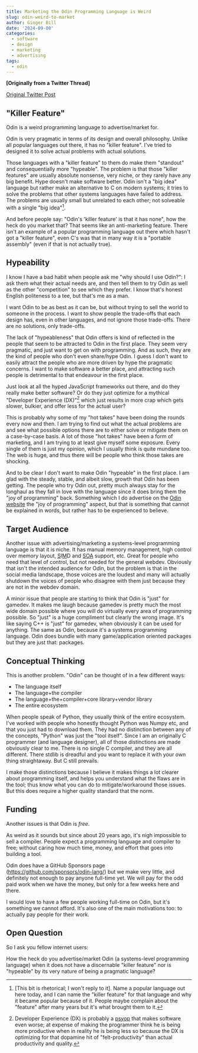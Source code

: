 ```yaml
---
title: Marketing the Odin Programming Language is Weird
slug: odin-weird-to-market
author: Ginger Bill
date: '2024-09-08'
categories:
  - software
  - design
  - marketing
  - advertising
tags:
  - odin
---
```


**[Originally from a Twitter Thread]**

[Original Twitter Post](https://x.com/TheGingerBill/status/1832797478728433873)

## "Killer Feature"

Odin is a weird programming language to advertise/market for.

Odin is very pragmatic in terms of its design and overall philosophy. Unlike all popular languages out there, it has no "killer feature". I've tried to designed it to solve actual problems with actual solutions.

Those languages with a "killer feature" to them do make them "standout" and consequentially more "hypeable". The problem is that those "killer features" are usually absolute nonsense, very niche, or they rarely have any big benefit. Hype doesn't make software better. Odin isn't a "big idea" language but rather make an alternative to C on modern systems; it tries to solve the problems that other systems languages have failed to address. The problems are usually small but unrelated to each other; not solveable with a single "big idea"[^big-idea].

[^big-idea]: [This bit is rhetorical; I won't reply to it]. Name a popular language out here today, and I can name the "killer feature" for that language and why it became popular because of it. People maybe complain about the "feature" after many years but it's what brought them to it.

And before people say: "Odin's 'killer feature' is that it has none", how the heck do you market that? That seems like an anti-marketing feature. There isn't an example of a popular programming language out there which hasn't got a "killer feature", even C's was that in many way it is a "portable assembly" (even if that is not actually true).

## Hypeability

I know I have a bad habit when people ask me "why should I use Odin?": I ask them what their actual needs are, and then tell them to try Odin as well as the other "competition" to see which they prefer. I know that's honest English politeness to a tee, but that's me as a man.

I want Odin to be as best as it can be, but without trying to sell the world to someone in the process. I want to show people the trade-offs that each design has, even in other languages, and not ignore those trade-offs. There are no solutions, only trade-offs.

The lack of "hypeableness" that Odin offers is kind of reflected in the people that seem to be attracted to Odin in the first place. They seem very pragmatic, and just want to get on with programming. And as such, they are the kind of people who don't even share/hype Odin. I guess I don't want to easily attract the people who are more driven by hype the pragmatic concerns. I want to make software a better place, and attracting such people is detrimental to that endeavour in the  first place.

Just look at all the hyped JavaScript frameworks out there, and do they really make better software? Or do they just optimize for a mythical "Developer Experience (DX)"[^dx] which just results in more crap which gets slower, bulkier, and offer less for the actual user?

[^dx]: Developer Experience (DX) is probably a [psyop](https://www.wordnik.com/words/psyops) that makes software even worse; at expense of making the programmer think he is being more productive when in reality he is being less so because the DX is optimizing for that dopamine hit of "felt-productivity" than actual productivity and quality.


This is probably why some of my "hot takes" have been doing the rounds every now and then. I am trying to find out what the actual problems are and see what possible options there are to either solve or mitigate them on a case-by-case basis. A lot of those "hot takes" have been a form of marketing, and I am trying to at least give myself some exposure. Every single of them is just my opinion, which I usually think is quite mundane too. The web is huge, and thus there will be people who think those takes are shocking.

And to be clear I don't want to make Odin "hypeable" in the first place. I am glad with the steady, stable, and albeit slow, growth that Odin has been getting. The people who try Odin out, pretty much always stay for the longhaul as they fall in love with the language since it does bring them the "joy of programming" back. Something which I do advertise on the [Odin website](https://odin-lang.org/) the "joy of programming" aspect, but that is something that cannot be explained in words, but rather has to be experienced to believe.

## Target Audience

Another issue with advertising/marketing a systems-level programming language is that it is niche. It has manual memory management, high control over memory layout, [S](https://pkg.odin-lang.org/core/simd/)I[M](https://pkg.odin-lang.org/core/simd/x86/)D and [SOA](https://odin-lang.org/docs/overview/#soa-data-types) support, etc. Great for people who need that level of control, but not needed for the general webdev. Obviously that isn't the intended audience for Odin, but the problem is that in the social media landscape, those voices are the loudest and many will actually shutdown the voices of people who disagree with them just because they are not in the webdev domain.

A minor issue that people are starting to think that Odin is "just" for gamedev. It makes me laugh because gamedev is pretty much the most wide domain possible where you will do virtually every area of programming possible. So "just" is a huge compliment but clearly the wrong image. It's like saying C++ is "just" for gamedev, when obviously it can be used for anything. The same as Odin, because it's a systems programming language. Odin does bundle with many game/application oriented packages but they are just that: packages.

## Conceptual Thinking

This is another problem. "Odin" can be thought of in a few different ways:

* The language itself
* The language+the compiler
* The language+the+compiler+core library+vendor library
* The entire ecosystem

When people speak of Python, they usually think of the entire ecosystem. I've worked with people who honestly thought Python was Numpy etc, and that you just had to download them. They had no distinction between any of the concepts, "Python" was just the "tool itself". Since I am an originally C programmer (and language designer), all of those distinctions are made obviously clear to me. There is no single C compiler, and they are all different. There stdlib is dreadful and you want to replace it with your own thing straightaway. But C still prevails.

I make those distinctions because I believe it makes things a lot clearer about programming itself, and helps you understand what the flaws are in the tool; thus know what you can do to mitigate/workaround those issues. But this does require a higher quality standard that the norm.


## Funding

Another issues is that Odin is _free_.

As weird as it sounds but since about 20 years ago, it's nigh impossible to sell a compiler. People expect a programming language and compiler to free; without caring how much time, money, and effort that goes into building a tool.


Odin does have a GitHub Sponsors page (https://github.com/sponsors/odin-lang/) but we make very little, and definitely not enough to pay anyone full-time yet. We will pay for the odd paid work when we have the money, but only for a few weeks here and there.


I would love to have a few people working full-time on Odin, but it's something we cannot afford. It's also one of the main motivations too: to actually pay people for their work.

## Open Question

So I ask you fellow internet users:

How the heck do you advertise/market Odin (a systems-level programming language) when it does not have a discernable "killer feature" nor is "hypeable" by its very nature of being a pragmatic language?
